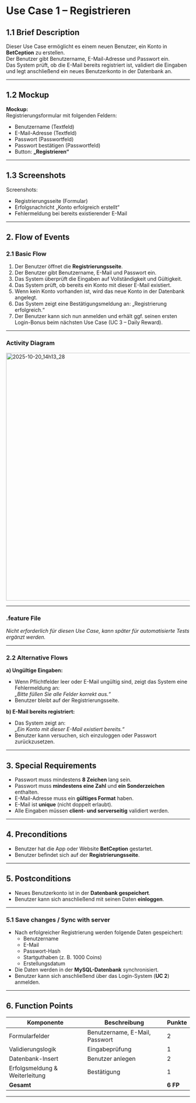 # Use Case 1 – Registrieren

## 1.1 Brief Description
Dieser Use Case ermöglicht es einem neuen Benutzer, ein Konto in **BetCeption** zu erstellen.  
Der Benutzer gibt Benutzername, E-Mail-Adresse und Passwort ein.  
Das System prüft, ob die E-Mail bereits registriert ist, validiert die Eingaben und legt anschließend ein neues Benutzerkonto in der Datenbank an.

---

## 1.2 Mockup
**Mockup:**  
Registrierungsformular mit folgenden Feldern:
- Benutzername (Textfeld)
- E-Mail-Adresse (Textfeld)
- Passwort (Passwortfeld)
- Passwort bestätigen (Passwortfeld)
- Button: **„Registrieren“**


---

## 1.3 Screenshots
Screenshots:
- Registrierungsseite (Formular)
- Erfolgsnachricht „Konto erfolgreich erstellt“
- Fehlermeldung bei bereits existierender E-Mail


---

## 2. Flow of Events

### 2.1 Basic Flow
1. Der Benutzer öffnet die **Registrierungsseite**.  
2. Der Benutzer gibt Benutzername, E-Mail und Passwort ein.  
3. Das System überprüft die Eingaben auf Vollständigkeit und Gültigkeit.  
4. Das System prüft, ob bereits ein Konto mit dieser E-Mail existiert.  
5. Wenn kein Konto vorhanden ist, wird das neue Konto in der Datenbank angelegt.  
6. Das System zeigt eine Bestätigungsmeldung an: „Registrierung erfolgreich.“  
7. Der Benutzer kann sich nun anmelden und erhält ggf. seinen ersten Login-Bonus beim nächsten Use Case (UC 3 – Daily Reward).

---

### Activity Diagram
<img width="1226" height="678" alt="2025-10-20_14h13_28" src="https://github.com/user-attachments/assets/65669f2b-a7a8-439f-ac36-dad3aac7febb" />

---

### .feature File
*Nicht erforderlich für diesen Use Case, kann später für automatisierte Tests ergänzt werden.*

---

### 2.2 Alternative Flows

**a) Ungültige Eingaben:**  
- Wenn Pflichtfelder leer oder E-Mail ungültig sind, zeigt das System eine Fehlermeldung an:  
  *„Bitte füllen Sie alle Felder korrekt aus.“*  
- Benutzer bleibt auf der Registrierungsseite.

**b) E-Mail bereits registriert:**  
- Das System zeigt an:  
  *„Ein Konto mit dieser E-Mail existiert bereits.“*  
- Benutzer kann versuchen, sich einzuloggen oder Passwort zurückzusetzen.

---

## 3. Special Requirements
- Passwort muss mindestens **8 Zeichen** lang sein.  
- Passwort muss **mindestens eine Zahl** und **ein Sonderzeichen** enthalten.  
- E-Mail-Adresse muss ein **gültiges Format** haben.  
- E-Mail ist **unique** (nicht doppelt erlaubt).  
- Alle Eingaben müssen **client- und serverseitig** validiert werden.

---

## 4. Preconditions
- Benutzer hat die App oder Website **BetCeption** gestartet.  
- Benutzer befindet sich auf der **Registrierungsseite**.

---

## 5. Postconditions
- Neues Benutzerkonto ist in der **Datenbank gespeichert**.  
- Benutzer kann sich anschließend mit seinen Daten **einloggen**.

---

### 5.1 Save changes / Sync with server
- Nach erfolgreicher Registrierung werden folgende Daten gespeichert:
  - Benutzername
  - E-Mail
  - Passwort-Hash
  - Startguthaben (z. B. 1000 Coins)
  - Erstellungsdatum  
- Die Daten werden in der **MySQL-Datenbank** synchronisiert.  
- Benutzer kann sich anschließend über das Login-System (**UC 2**) anmelden.

---

## 6. Function Points
| Komponente | Beschreibung | Punkte |
|-------------|---------------|--------|
| Formularfelder | Benutzername, E-Mail, Passwort | 2 |
| Validierungslogik | Eingabeprüfung | 1 |
| Datenbank-Insert | Benutzer anlegen | 2 |
| Erfolgsmeldung & Weiterleitung | Bestätigung | 1 |
| **Gesamt** | | **6 FP** |

---

